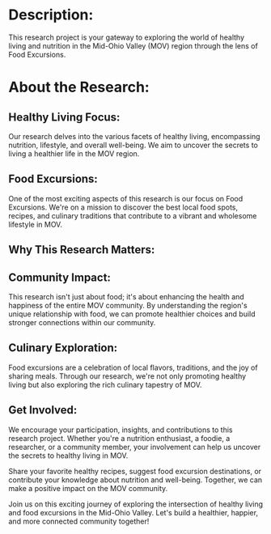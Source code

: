 # Description:

This research project is your gateway to exploring the world of healthy living and nutrition in the Mid-Ohio Valley (MOV) region through the lens of Food Excursions.

# About the Research:

## Healthy Living Focus: 
Our research delves into the various facets of healthy living, encompassing nutrition, lifestyle, and overall well-being. We aim to uncover the secrets to living a healthier life in the MOV region.

## Food Excursions:
One of the most exciting aspects of this research is our focus on Food Excursions. We're on a mission to discover the best local food spots, recipes, and culinary traditions that contribute to a vibrant and wholesome lifestyle in MOV.

## Why This Research Matters:

## Community Impact:
This research isn't just about food; it's about enhancing the health and happiness of the entire MOV community. By understanding the region's unique relationship with food, we can promote healthier choices and build stronger connections within our community.

## Culinary Exploration:
Food excursions are a celebration of local flavors, traditions, and the joy of sharing meals. Through our research, we're not only promoting healthy living but also exploring the rich culinary tapestry of MOV.

## Get Involved:

We encourage your participation, insights, and contributions to this research project. Whether you're a nutrition enthusiast, a foodie, a researcher, or a community member, your involvement can help us uncover the secrets to healthy living in MOV.

Share your favorite healthy recipes, suggest food excursion destinations, or contribute your knowledge about nutrition and well-being. Together, we can make a positive impact on the MOV community.

Join us on this exciting journey of exploring the intersection of healthy living and food excursions in the Mid-Ohio Valley. Let's build a healthier, happier, and more connected community together!
